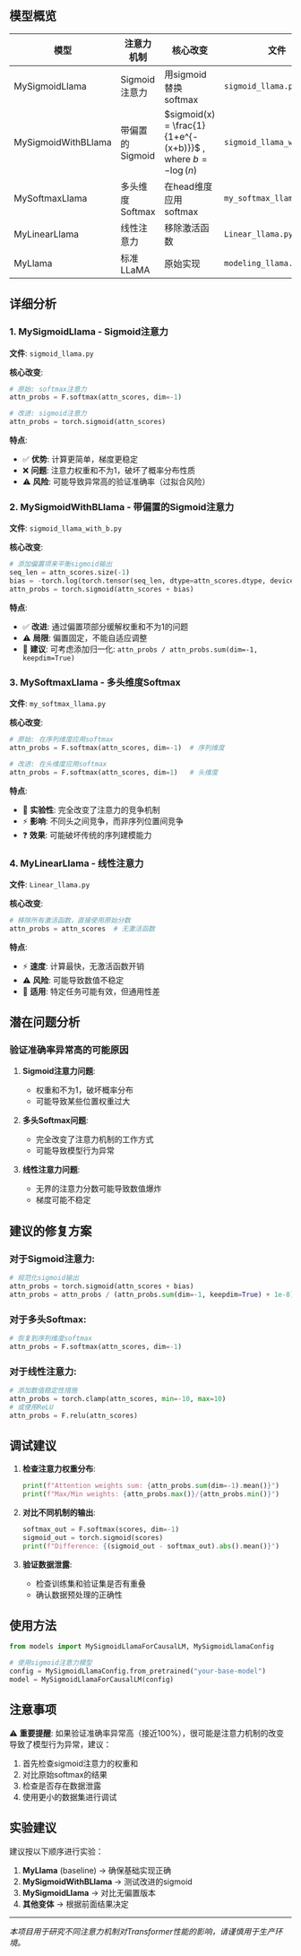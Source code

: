 
## 模型概览

| 模型 | 注意力机制 | 核心改变 | 文件 |
|------|------------|----------|------|
| MySigmoidLlama | Sigmoid注意力 | 用sigmoid替换softmax | `sigmoid_llama.py` |
| MySigmoidWithBLlama | 带偏置的Sigmoid | $sigmoid(x) = \frac{1}{1+e^{-(x+b)}}$ , where $b = -\log(n)$ | `sigmoid_llama_with_b.py` |
| MySoftmaxLlama | 多头维度Softmax | 在head维度应用softmax | `my_softmax_llama.py` |
| MyLinearLlama | 线性注意力 | 移除激活函数 | `Linear_llama.py` |
| MyLlama | 标准LLaMA | 原始实现 | `modeling_llama.py` |

## 详细分析

### 1. MySigmoidLlama - Sigmoid注意力
**文件**: `sigmoid_llama.py`

**核心改变**:
```python
# 原始: softmax注意力
attn_probs = F.softmax(attn_scores, dim=-1)

# 改进: sigmoid注意力
attn_probs = torch.sigmoid(attn_scores)
```

**特点**:
- ✅ **优势**: 计算更简单，梯度更稳定
- ❌ **问题**: 注意力权重和不为1，破坏了概率分布性质
- ⚠️ **风险**: 可能导致异常高的验证准确率（过拟合风险）

### 2. MySigmoidWithBLlama - 带偏置的Sigmoid注意力
**文件**: `sigmoid_llama_with_b.py`

**核心改变**:
```python
# 添加偏置项来平衡sigmoid输出
seq_len = attn_scores.size(-1)
bias = -torch.log(torch.tensor(seq_len, dtype=attn_scores.dtype, device=attn_scores.device))
attn_probs = torch.sigmoid(attn_scores + bias)
```

**特点**:
- ✅ **改进**: 通过偏置项部分缓解权重和不为1的问题
- ⚠️ **局限**: 偏置固定，不能自适应调整
- 🔧 **建议**: 可考虑添加归一化: `attn_probs / attn_probs.sum(dim=-1, keepdim=True)`

### 3. MySoftmaxLlama - 多头维度Softmax
**文件**: `my_softmax_llama.py`

**核心改变**:
```python
# 原始: 在序列维度应用softmax
attn_probs = F.softmax(attn_scores, dim=-1)  # 序列维度

# 改进: 在头维度应用softmax
attn_probs = F.softmax(attn_scores, dim=1)   # 头维度
```

**特点**:
- 🔬 **实验性**: 完全改变了注意力的竞争机制
- ⚡ **影响**: 不同头之间竞争，而非序列位置间竞争
- ❓ **效果**: 可能破坏传统的序列建模能力

### 4. MyLinearLlama - 线性注意力
**文件**: `Linear_llama.py`

**核心改变**:
```python
# 移除所有激活函数，直接使用原始分数
attn_probs = attn_scores  # 无激活函数
```

**特点**:
- ⚡ **速度**: 计算最快，无激活函数开销
- ⚠️ **风险**: 可能导致数值不稳定
- 🎯 **适用**: 特定任务可能有效，但通用性差

## 潜在问题分析

### 验证准确率异常高的可能原因

1. **Sigmoid注意力问题**:
   - 权重和不为1，破坏概率分布
   - 可能导致某些位置权重过大

2. **多头Softmax问题**:
   - 完全改变了注意力机制的工作方式
   - 可能导致模型行为异常

3. **线性注意力问题**:
   - 无界的注意力分数可能导致数值爆炸
   - 梯度可能不稳定

## 建议的修复方案

### 对于Sigmoid注意力:
```python
# 规范化sigmoid输出
attn_probs = torch.sigmoid(attn_scores + bias)
attn_probs = attn_probs / (attn_probs.sum(dim=-1, keepdim=True) + 1e-8)
```

### 对于多头Softmax:
```python
# 恢复到序列维度softmax
attn_probs = F.softmax(attn_scores, dim=-1)
```

### 对于线性注意力:
```python
# 添加数值稳定性措施
attn_probs = torch.clamp(attn_scores, min=-10, max=10)
# 或使用ReLU
attn_probs = F.relu(attn_scores)
```

## 调试建议

1. **检查注意力权重分布**:
   ```python
   print(f"Attention weights sum: {attn_probs.sum(dim=-1).mean()}")
   print(f"Max/Min weights: {attn_probs.max()}/{attn_probs.min()}")
   ```

2. **对比不同机制的输出**:
   ```python
   softmax_out = F.softmax(scores, dim=-1)
   sigmoid_out = torch.sigmoid(scores)
   print(f"Difference: {(sigmoid_out - softmax_out).abs().mean()}")
   ```

3. **验证数据泄露**:
   - 检查训练集和验证集是否有重叠
   - 确认数据预处理的正确性

## 使用方法

```python
from models import MySigmoidLlamaForCausalLM, MySigmoidLlamaConfig

# 使用sigmoid注意力模型
config = MySigmoidLlamaConfig.from_pretrained("your-base-model")
model = MySigmoidLlamaForCausalLM(config)
```

## 注意事项

⚠️ **重要提醒**: 如果验证准确率异常高（接近100%），很可能是注意力机制的改变导致了模型行为异常，建议：

1. 首先检查sigmoid注意力的权重和
2. 对比原始softmax的结果
3. 检查是否存在数据泄露
4. 使用更小的数据集进行调试

## 实验建议

建议按以下顺序进行实验：
1. **MyLlama** (baseline) → 确保基础实现正确
2. **MySigmoidWithBLlama** → 测试改进的sigmoid
3. **MySigmoidLlama** → 对比无偏置版本
4. **其他变体** → 根据前面结果决定

---

*本项目用于研究不同注意力机制对Transformer性能的影响，请谨慎用于生产环境。*